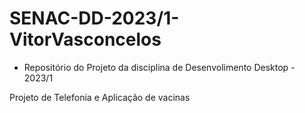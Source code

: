 # SENAC-DD-2023/1-VitorVasconcelos

 * Repositório do Projeto da disciplina de Desenvolimento Desktop - 2023/1

Projeto de Telefonia e Aplicação de vacinas
 
 
